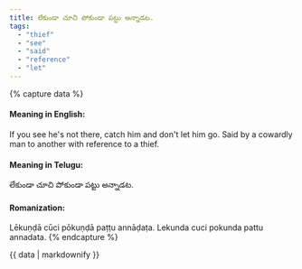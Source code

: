 ```yaml
---
title: లేకుండా చూచి పోకుండా పట్టు అన్నాడట.
tags:
  - "thief"
  - "see"
  - "said"
  - "reference"
  - "let"
---
```


{% capture data %}
#### Meaning in English:
If you see he's not there, catch him and don't let him go.
Said by a cowardly man to another with reference to a thief.

#### Meaning in Telugu:
లేకుండా చూచి పోకుండా పట్టు అన్నాడట.

#### Romanization:
Lēkuṇḍā cūci pōkuṇḍā paṭṭu annāḍaṭa.
Lekunda cuci pokunda pattu annadata.
{% endcapture %}

{{ data | markdownify }}

